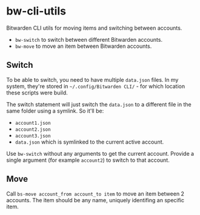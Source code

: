 # bw-cli-utils
Bitwarden CLI utils for moving items and switching between accounts.

- `bw-switch` to switch between different Bitwarden accounts.
- `bw-move` to move an item between Bitwarden accounts.

## Switch
To be able to switch, you need to have multiple `data.json` files. In my system, they're stored in `~/.config/Bitwarden CLI/` - for which location these scripts were build.

The switch statement will just switch the `data.json` to a different file in the same folder using a symlink. So it'll be:
- `account1.json`
- `account2.json`
- `account3.json`
- `data.json` which is symlinked to the current active account.

Use `bw-switch` without any arguments to get the current account. Provide a single argument (for example `account2`) to switch to that account.

## Move
Call `bs-move account_from account_to item` to move an item between 2 accounts. The item should be any name, uniquely identifing an specific item.
